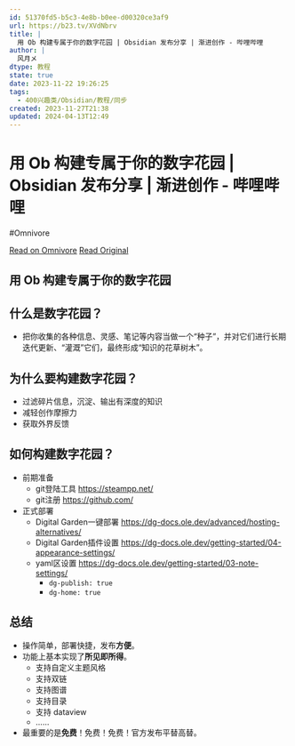 ```yaml
---
id: 51370fd5-b5c3-4e8b-b0ee-d00320ce3af9
url: https://b23.tv/XVdNbrv
title: |
  用 Ob 构建专属于你的数字花园 | Obsidian 发布分享 | 渐进创作 - 哔哩哔哩
author: |
  风月メ
dtype: 教程
state: true
date: 2023-11-22 19:26:25
tags:
  - 400兴趣类/Obsidian/教程/同步
created: 2023-11-27T21:38
updated: 2024-04-13T12:49
---
```



# 用 Ob 构建专属于你的数字花园 | Obsidian 发布分享 | 渐进创作 - 哔哩哔哩
#Omnivore

[Read on Omnivore](https://omnivore.app/me/https-b-23-tv-x-vd-nbrv-18bf6c7efbb)
[Read Original](https://b23.tv/XVdNbrv)

## 用 Ob 构建专属于你的数字花园

## 什么是数字花园？

* 把你收集的各种信息、灵感、笔记等内容当做一个“种子”，并对它们进行长期迭代更新、“灌溉”它们，最终形成“知识的花草树木”。

## 为什么要构建数字花园？

* 过滤碎片信息，沉淀、输出有深度的知识
* 减轻创作摩擦力
* 获取外界反馈

## 如何构建数字花园？

* 前期准备
   * git登陆工具 https://steampp.net/
   * git注册 https://github.com/
* 正式部署
   * Digital Garden一键部署 https://dg-docs.ole.dev/advanced/hosting-alternatives/
   * Digital Garden插件设置 https://dg-docs.ole.dev/getting-started/04-appearance-settings/
   * yaml区设置 https://dg-docs.ole.dev/getting-started/03-note-settings/
      * `dg-publish: true`
      * `dg-home: true`

## 总结

* 操作简单，部署快捷，发布**方便**。
* 功能上基本实现了**所见即所得**。
   * 支持自定义主题风格
   * 支持双链
   * 支持图谱
   * 支持目录
   * 支持 dataview
   * ……
* 最重要的是**免费**！免费！免费！官方发布平替高替。




